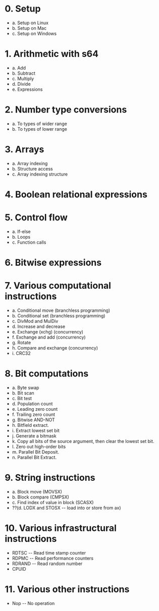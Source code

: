 # 0. Setup
 - a. Setup on Linux
 - b. Setup on Mac
 - c. Setup on Windows

# 1. Arithmetic with s64
 - a. Add
 - b. Subtract
 - c. Multiply
 - d. Divide
 - e. Expressions

# 2. Number type conversions
 - a. To types of wider range
 - b. To types of lower range

# 3. Arrays
 - a. Array indexing
 - b. Structure access
 - c. Array indexing structure

# 4. Boolean relational expressions

# 5. Control flow
 - a. If-else
 - b. Loops
 - c. Function calls

# 6. Bitwise expressions

# 7. Various computational instructions
 - a. Conditional move (branchless programming)
 - b. Conditional set (branchless programming)
 - c. DivMod and MulDiv
 - d. Increase and decrease
 - e. Exchange (xchg) (concurrency)
 - f. Exchange and add  (concurrency)
 - g. Rotate
 - h. Compare and exchange (concurrency)
 - i. CRC32

# 8. Bit computations
 - a. Byte swap
 - b. Bit scan
 - c. Bit test
 - d. Population count
 - e. Leading zero count
 - f. Trailing zero count
 - g. Bitwise AND-NOT
 - h. Bitfield extract.
 - i. Extract lowest set bit
 - j. Generate a bitmask
 - k. Copy all bits of the source argument, then clear the lowest set bit.
 - l. Zero out high-order bits
 - m. Parallel Bit Deposit.
 - n. Parallel Bit Extract.

# 9. String instructions
 - a. Block move (MOVSX)
 - b. Block compare (CMPSX)
 - c. Find index of value in block (SCASX)
 - ??(d. LODX and STOSX -- load into or store from ax)

# 10. Various infrastructural instructions
 - RDTSC -- Read time stamp counter
 - RDPMC -- Read performance counters
 - RDRAND -- Read random number
 - CPUID

# 11. Various other instructions
 - Nop -- No operation







